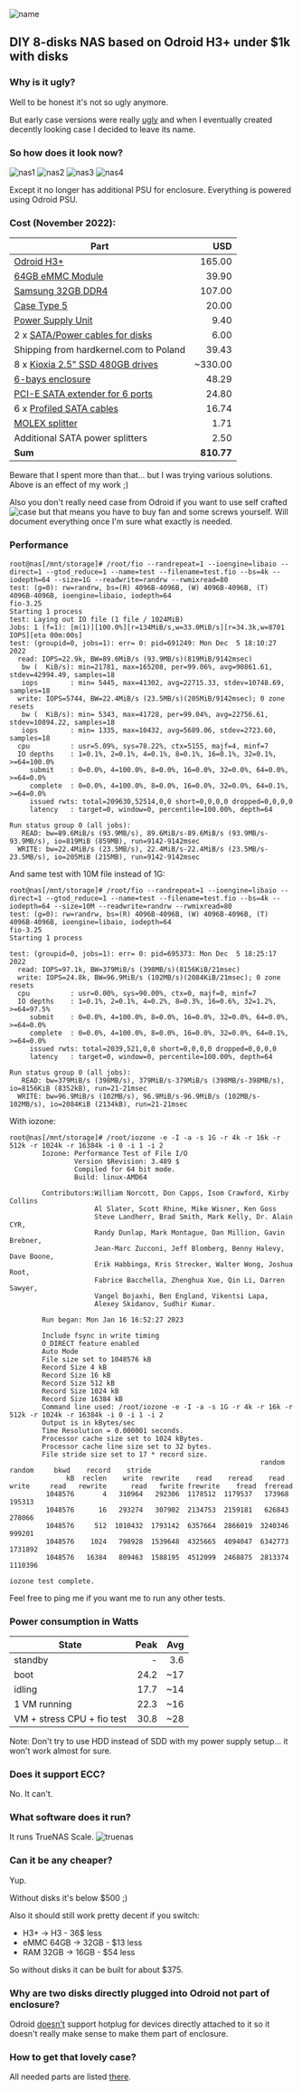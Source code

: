 ![name](ugly.png)

## DIY 8-disks NAS based on Odroid H3+ under $1k with disks

### Why is it ugly?

Well to be honest it's not so ugly anymore. 

But early case versions were really [ugly](/ugly) and when I eventually created decently looking case I decided to leave its name.

### So how does it look now?

![nas1](IMG_0854.jpeg)
![nas2](IMG_0855.jpeg)
![nas3](IMG_0856.jpeg)
![nas4](IMG_0857.jpeg)

Except it no longer has additional PSU for enclosure. Everything is powered using Odroid PSU.

### Cost (November 2022):

| Part  | USD  |
|-------|--------:|
| [Odroid H3+](https://www.hardkernel.com/shop/odroid-h3-plus/) | 165.00 |
| [64GB eMMC Module](https://www.hardkernel.com/shop/64gb-emmc-module-h2/) | 39.90 |
| [Samsung 32GB DDR4](https://www.hardkernel.com/shop/samsung-32gb-ddr4-pc4-25600-so-dimm/) | 107.00 |
| [Case Type 5](https://www.hardkernel.com/shop/odroid-h3-case-type-5/) | 20.00 |
| [Power Supply Unit](https://www.hardkernel.com/shop/15v-4a-power-supply-asia-korea-plug-copy/) | 9.40 |
| 2 x [SATA/Power cables for disks](https://www.hardkernel.com/shop/sata-data-and-power-cable/) | 6.00 |
| Shipping from hardkernel.com to Poland | 39.43 |
| 8 x [Kioxia 2.5" SSD 480GB drives](https://www.ebay.com/itm/134327464843) | ~330.00 |
| [6-bays enclosure](https://aliexpress.com/item/32921898033.html) | 48.29 |
| [PCI-E SATA extender for 6 ports](https://aliexpress.com/item/1005004374186238.html) | 24.80 |
| 6 x [Profiled SATA cables](https://pl.aliexpress.com/item/1005002384391035.html) | 16.74 |
| [MOLEX splitter](https://aliexpress.com/item/1005004236892928.html) | 1.71 |
| Additional SATA power splitters | 2.50 |
| **Sum** | **810.77** | 

Beware that I spent more than that... but I was trying various solutions. Above is an effect of my work ;)

Also you don't really need case from Odroid if you want to use self crafted ![case](/case) but that means you have to buy fan and some screws yourself.
Will document everything once I'm sure what exactly is needed.

### Performance

    root@nas[/mnt/storage]# /root/fio --randrepeat=1 --ioengine=libaio --direct=1 --gtod_reduce=1 --name=test --filename=test.fio --bs=4k --iodepth=64 --size=1G --readwrite=randrw --rwmixread=80
    test: (g=0): rw=randrw, bs=(R) 4096B-4096B, (W) 4096B-4096B, (T) 4096B-4096B, ioengine=libaio, iodepth=64
    fio-3.25
    Starting 1 process
    test: Laying out IO file (1 file / 1024MiB)
    Jobs: 1 (f=1): [m(1)][100.0%][r=134MiB/s,w=33.0MiB/s][r=34.3k,w=8701 IOPS][eta 00m:00s]
    test: (groupid=0, jobs=1): err= 0: pid=691249: Mon Dec  5 18:10:27 2022
      read: IOPS=22.9k, BW=89.6MiB/s (93.9MB/s)(819MiB/9142msec)
       bw (  KiB/s): min=21781, max=165208, per=99.06%, avg=90861.61, stdev=42994.49, samples=18
       iops        : min= 5445, max=41302, avg=22715.33, stdev=10748.69, samples=18
      write: IOPS=5744, BW=22.4MiB/s (23.5MB/s)(205MiB/9142msec); 0 zone resets
       bw (  KiB/s): min= 5343, max=41728, per=99.04%, avg=22756.61, stdev=10894.22, samples=18
       iops        : min= 1335, max=10432, avg=5689.06, stdev=2723.60, samples=18
      cpu          : usr=5.09%, sys=78.22%, ctx=5155, majf=4, minf=7
      IO depths    : 1=0.1%, 2=0.1%, 4=0.1%, 8=0.1%, 16=0.1%, 32=0.1%, >=64=100.0%
         submit    : 0=0.0%, 4=100.0%, 8=0.0%, 16=0.0%, 32=0.0%, 64=0.0%, >=64=0.0%
         complete  : 0=0.0%, 4=100.0%, 8=0.0%, 16=0.0%, 32=0.0%, 64=0.1%, >=64=0.0%
         issued rwts: total=209630,52514,0,0 short=0,0,0,0 dropped=0,0,0,0
         latency   : target=0, window=0, percentile=100.00%, depth=64

    Run status group 0 (all jobs):
       READ: bw=89.6MiB/s (93.9MB/s), 89.6MiB/s-89.6MiB/s (93.9MB/s-93.9MB/s), io=819MiB (859MB), run=9142-9142msec
      WRITE: bw=22.4MiB/s (23.5MB/s), 22.4MiB/s-22.4MiB/s (23.5MB/s-23.5MB/s), io=205MiB (215MB), run=9142-9142msec

And same test with 10M file instead of 1G:

    root@nas[/mnt/storage]# /root/fio --randrepeat=1 --ioengine=libaio --direct=1 --gtod_reduce=1 --name=test --filename=test.fio --bs=4k --iodepth=64 --size=10M --readwrite=randrw --rwmixread=80
    test: (g=0): rw=randrw, bs=(R) 4096B-4096B, (W) 4096B-4096B, (T) 4096B-4096B, ioengine=libaio, iodepth=64
    fio-3.25
    Starting 1 process

    test: (groupid=0, jobs=1): err= 0: pid=695373: Mon Dec  5 18:25:17 2022
      read: IOPS=97.1k, BW=379MiB/s (398MB/s)(8156KiB/21msec)
      write: IOPS=24.8k, BW=96.9MiB/s (102MB/s)(2084KiB/21msec); 0 zone resets
      cpu          : usr=0.00%, sys=90.00%, ctx=0, majf=0, minf=7
      IO depths    : 1=0.1%, 2=0.1%, 4=0.2%, 8=0.3%, 16=0.6%, 32=1.2%, >=64=97.5%
         submit    : 0=0.0%, 4=100.0%, 8=0.0%, 16=0.0%, 32=0.0%, 64=0.0%, >=64=0.0%
         complete  : 0=0.0%, 4=100.0%, 8=0.0%, 16=0.0%, 32=0.0%, 64=0.1%, >=64=0.0%
         issued rwts: total=2039,521,0,0 short=0,0,0,0 dropped=0,0,0,0
         latency   : target=0, window=0, percentile=100.00%, depth=64

    Run status group 0 (all jobs):
       READ: bw=379MiB/s (398MB/s), 379MiB/s-379MiB/s (398MB/s-398MB/s), io=8156KiB (8352kB), run=21-21msec
      WRITE: bw=96.9MiB/s (102MB/s), 96.9MiB/s-96.9MiB/s (102MB/s-102MB/s), io=2084KiB (2134kB), run=21-21msec

With iozone:

    root@nas[/mnt/storage]# /root/iozone -e -I -a -s 1G -r 4k -r 16k -r 512k -r 1024k -r 16384k -i 0 -i 1 -i 2     
            Iozone: Performance Test of File I/O
                    Version $Revision: 3.489 $
                    Compiled for 64 bit mode.
                    Build: linux-AMD64 
    
            Contributors:William Norcott, Don Capps, Isom Crawford, Kirby Collins
                         Al Slater, Scott Rhine, Mike Wisner, Ken Goss
                         Steve Landherr, Brad Smith, Mark Kelly, Dr. Alain CYR,
                         Randy Dunlap, Mark Montague, Dan Million, Gavin Brebner,
                         Jean-Marc Zucconi, Jeff Blomberg, Benny Halevy, Dave Boone,
                         Erik Habbinga, Kris Strecker, Walter Wong, Joshua Root,
                         Fabrice Bacchella, Zhenghua Xue, Qin Li, Darren Sawyer,
                         Vangel Bojaxhi, Ben England, Vikentsi Lapa,
                         Alexey Skidanov, Sudhir Kumar.
    
            Run began: Mon Jan 16 16:52:27 2023
    
            Include fsync in write timing
            O_DIRECT feature enabled
            Auto Mode
            File size set to 1048576 kB
            Record Size 4 kB
            Record Size 16 kB
            Record Size 512 kB
            Record Size 1024 kB
            Record Size 16384 kB
            Command line used: /root/iozone -e -I -a -s 1G -r 4k -r 16k -r 512k -r 1024k -r 16384k -i 0 -i 1 -i 2
            Output is in kBytes/sec
            Time Resolution = 0.000001 seconds.
            Processor cache size set to 1024 kBytes.
            Processor cache line size set to 32 bytes.
            File stride size set to 17 * record size.
                                                                  random    random     bkwd    record    stride                                    
                  kB  reclen    write  rewrite    read    reread    read     write     read   rewrite      read   fwrite frewrite    fread  freread
             1048576       4   310964   292306  1178512  1179537   173968   195313                                                                
             1048576      16   293274   307902  2134753  2159181   626843   278066                                                                
             1048576     512  1010432  1793142  6357664  2866019  3240346   999201                                                                
             1048576    1024   798928  1539648  4325665  4094047  6342773  1731892                                                                
             1048576   16384   809463  1588195  4512099  2468875  2813374  1110396                                                                
    
    iozone test complete.


Feel free to ping me if you want me to run any other tests.

### Power consumption in Watts

| State | Peak | Avg |
|-------|-------:|-------:|
| standby | - | 3.6 |
| boot | 24.2 | ~17 |
| idling | 17.7 | ~14 |
| 1 VM running | 22.3 | ~16 |
| VM + stress CPU + fio test | 30.8 | ~28 |

Note: Don't try to use HDD instead of SDD with my power supply setup... it won't work almost for sure.

### Does it support ECC?

No. It can't.

### What software does it run?

It runs TrueNAS Scale.
![truenas](truenas.png)

### Can it be any cheaper?

Yup.

Without disks it's below $500 ;)

Also it should still work pretty decent if you switch:
  * H3+ -> H3 - 36$ less
  * eMMC 64GB -> 32GB - $13 less
  * RAM 32GB -> 16GB - $54 less

So without disks it can be built for about $375.

### Why are two disks directly plugged into Odroid not part of enclosure?

Odroid [doesn't](https://wiki.odroid.com/odroid-h3/hardware) support hotplug for devices directly attached to it so it doesn't really make sense to make them part of enclosure.

### How to get that lovely case?

All needed parts are listed [there](/case).
